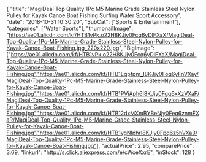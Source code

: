 {
	"title": "MagiDeal Top Quality 1Pc M5 Marine Grade Stainless Steel Nylon Pulley for Kayak Canoe Boat Fishing Surfing Water Sport Accessory",
	"date": "2018-10-31 10:30:20",
	"SubCat": ["Sports & Entertainment"],
	"categories": ["Water Sports"],
	"thumbnailImage": "https://ae01.alicdn.com/kf/HTB1vPk.o22H8KJjy0Fcq6yDlFXaX/MagiDeal-Top-Quality-1Pc-M5-Marine-Grade-Stainless-Steel-Nylon-Pulley-for-Kayak-Canoe-Boat-Fishing.jpg_220x220.jpg",
	"BigImage": ["https://ae01.alicdn.com/kf/HTB1vPk.o22H8KJjy0Fcq6yDlFXaX/MagiDeal-Top-Quality-1Pc-M5-Marine-Grade-Stainless-Steel-Nylon-Pulley-for-Kayak-Canoe-Boat-Fishing.jpg","https://ae01.alicdn.com/kf/HTB1Eqpfpm_I8KJjy0Foq6yFnVXay/MagiDeal-Top-Quality-1Pc-M5-Marine-Grade-Stainless-Steel-Nylon-Pulley-for-Kayak-Canoe-Boat-Fishing.jpg","https://ae01.alicdn.com/kf/HTB1PViAph6I8KJjy0Fgq6xXzVXaF/MagiDeal-Top-Quality-1Pc-M5-Marine-Grade-Stainless-Steel-Nylon-Pulley-for-Kayak-Canoe-Boat-Fishing.jpg","https://ae01.alicdn.com/kf/HTB12dxMXmBYBeNjy0Feq6znmFXaR/MagiDeal-Top-Quality-1Pc-M5-Marine-Grade-Stainless-Steel-Nylon-Pulley-for-Kayak-Canoe-Boat-Fishing.jpg","https://ae01.alicdn.com/kf/HTB1ygNIphrI8KJjy0Fpq6z5hVXa3/MagiDeal-Top-Quality-1Pc-M5-Marine-Grade-Stainless-Steel-Nylon-Pulley-for-Kayak-Canoe-Boat-Fishing.jpg"],
	"actualPrice": 2.95,
	"comparePrice": 3.69,
	"linkurl": "http://s.click.aliexpress.com/e/cWceXxrE",
	"inStock": 128
}
